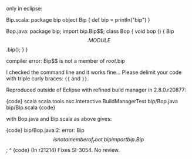 only in eclipse:

Bip.scala:
package bip
object Bip {
   def bip = println("bip")
}

Bop.java:
package bip;
import bip.Bip$$;
class Bop {
   void bop () { Bip$$.MODULE$$.bip(); }
}

compiler error:
Bip$$ is not a member of _root_.bip

I checked the command line and it works fine... 
Please delimit your code with triple curly braces: `{{` and `}}`.


Reproduced outside of Eclipse with refined build manager in 2.8.0.r20877:

{code}
scala scala.tools.nsc.interactive.BuildManagerTest bip/Bop.java bip/Bip.scala
{code}

with Bop.java and Bip.scala as above gives:

{code}
bip/Bop.java:2: error: Bip$$ is not a member of _root_.bip
import bip.Bip$$;
       ^
{code}
(In r21214) Fixes SI-3054. No review.
